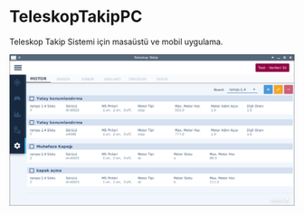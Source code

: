 # TeleskopTakipPC
Teleskop Takip Sistemi için masaüstü ve mobil uygulama.  

![image_1](https://raw.githubusercontent.com/firatsoygul/TeleskopTakip/master/ss1.png?raw=true)  
